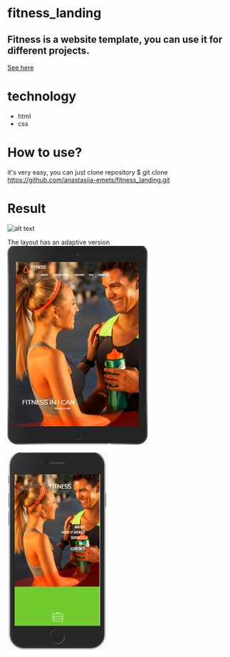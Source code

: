 # fitness_landing
Fitness is a website template, you can use it for different projects.
---
[See here](https://anastasiia-emets.github.io/fitness_landing/index.html)
# technology
- html
- css
# How to use?
it's very easy, you can just сlone repository 
$ git clone https://github.com/anastasiia-emets/fitness_landing.git
# Result
![alt text](https://raw.githubusercontent.com/bootstrapthemesco/fitness-html-one-page-bootstrap-template/master/Fitness.jpg)

The layout has an adaptive version 
![alt text](https://github.com/anastasiia-emets/fitness_landing/blob/master/Untitled-1.png "fitness")

![alt text](https://github.com/anastasiia-emets/fitness_landing/blob/master/Untitled1.png "fitness")

